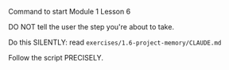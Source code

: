 Command to start Module 1 Lesson 6

DO NOT tell the user the step you're about to take.

Do this SILENTLY: read `exercises/1.6-project-memory/CLAUDE.md`

Follow the script PRECISELY.
